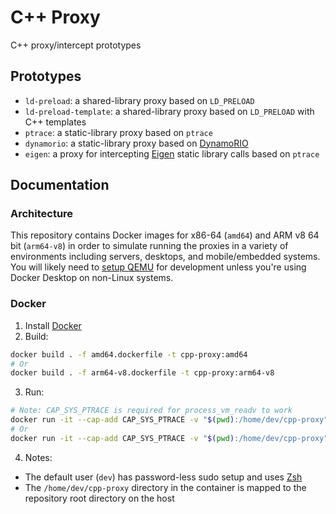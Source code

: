 # C++ Proxy
C++ proxy/intercept prototypes

## Prototypes
* `ld-preload`: a shared-library proxy based on `LD_PRELOAD`
* `ld-preload-template`: a shared-library proxy based on `LD_PRELOAD` with C++ templates
* `ptrace`: a static-library proxy based on `ptrace`
* `dynamorio`: a static-library proxy based on [DynamoRIO](https://dynamorio.org)
* `eigen`: a proxy for intercepting [Eigen](https://eigen.tuxfamily.org/) static library calls based
  on `ptrace`

## Documentation

### Architecture
This repository contains Docker images for x86-64 (`amd64`) and ARM v8 64 bit (`arm64-v8`) in order
to simulate running the proxies in a variety of environments including servers, desktops, and
mobile/embedded systems. You will likely need to [setup QEMU](https://stereolabs.com/docs/docker/building-arm-container-on-x86/)
for development unless you're using Docker Desktop on non-Linux systems.

### Docker
1. Install [Docker](https://docs.docker.com/get-docker/)
2. Build:
```bash
docker build . -f amd64.dockerfile -t cpp-proxy:amd64
# Or
docker build . -f arm64-v8.dockerfile -t cpp-proxy:arm64-v8
```
3. Run:
```bash
# Note: CAP_SYS_PTRACE is required for process_vm_readv to work
docker run -it --cap-add CAP_SYS_PTRACE -v "$(pwd):/home/dev/cpp-proxy" --name cpp-proxy-amd64 cpp-proxy:amd64
# Or
docker run -it --cap-add CAP_SYS_PTRACE -v "$(pwd):/home/dev/cpp-proxy" --name cpp-proxy-arm64-v8 cpp-proxy:arm64-v8
```
4. Notes:
  * The default user (`dev`) has password-less sudo setup and uses [Zsh](https://www.zsh.org)
  * The `/home/dev/cpp-proxy` directory in the container is mapped to the repository root directory on the host